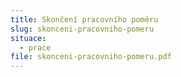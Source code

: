 ```yaml
---
title: Skončení pracovního poměru
slug: skonceni-pracovniho-pomeru
situace:
  - prace
file: skonceni-pracovniho-pomeru.pdf
---
```

